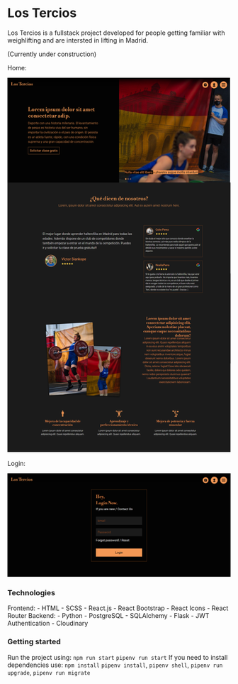 # Los Tercios

Los Tercios is a fullstack project developed for people getting familiar with weighlifting and are intersted in lifting in Madrid.

(Currently under construction)

Home:

![This is an image](https://github.com/Yevhenbk/ptoject-lifters/blob/main/src/front/img/Group%2049.png)

Login:

![This is an image](https://github.com/Yevhenbk/ptoject-lifters/blob/main/src/front/img/image%2035.png)

### Technologies

Frontend:
	- HTML
	- SCSS
	- React.js
	- React Bootstrap
	- React Icons
	- React Router
Backend:
	- Python
	- PostgreSQL
	- SQLAlchemy
	- Flask
	- JWT Authentication
	- Cloudinary
	
### Getting started

Run the project using:
	`npm run start`
	`pipenv run start`
If you need to install dependencies use:
	`npm install`
	`pipenv install`, `pipenv shell`, `pipenv run upgrade`, `pipenv run migrate`
